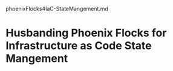  phoenixFlocks4IaC-StateMangement.md

# Husbanding Phoenix Flocks for Infrastructure as Code State Mangement


